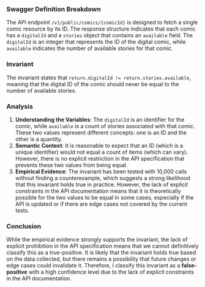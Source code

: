 ### Swagger Definition Breakdown
The API endpoint `/v1/public/comics/{comicId}` is designed to fetch a single comic resource by its ID. The response structure indicates that each comic has a `digitalId` and a `stories` object that contains an `available` field. The `digitalId` is an integer that represents the ID of the digital comic, while `available` indicates the number of available stories for that comic.

### Invariant
The invariant states that `return.digitalId != return.stories.available`, meaning that the digital ID of the comic should never be equal to the number of available stories.

### Analysis
1. **Understanding the Variables**: The `digitalId` is an identifier for the comic, while `available` is a count of stories associated with that comic. These two values represent different concepts: one is an ID and the other is a quantity. 
2. **Semantic Context**: It is reasonable to expect that an ID (which is a unique identifier) would not equal a count of items (which can vary). However, there is no explicit restriction in the API specification that prevents these two values from being equal. 
3. **Empirical Evidence**: The invariant has been tested with 10,000 calls without finding a counterexample, which suggests a strong likelihood that this invariant holds true in practice. However, the lack of explicit constraints in the API documentation means that it is theoretically possible for the two values to be equal in some cases, especially if the API is updated or if there are edge cases not covered by the current tests.

### Conclusion
While the empirical evidence strongly supports the invariant, the lack of explicit prohibition in the API specification means that we cannot definitively classify this as a true-positive. It is likely that the invariant holds true based on the data collected, but there remains a possibility that future changes or edge cases could invalidate it. Therefore, I classify this invariant as a **false-positive** with a high confidence level due to the lack of explicit constraints in the API documentation.
